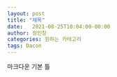 ```yaml
---
layout: post
title: "제목"
date:   2021-08-25T10:04:00-00:00
author: 정인창
categories: 원하는 카테고리
tags: Dacon
---
```


마크다운 기본 틀